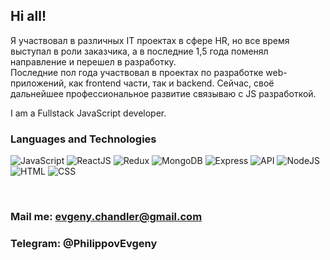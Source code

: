 ## Hi all!

Я участвовал в различных IT проектах в сфере HR, но все время выступал в роли заказчика, а в последние 1,5 года поменял направление и перешел в разработку.<br />
Последние пол года участвовал в проектах по разработке web-приложений, как frontend части, так и backend. Сейчас, своё дальнейшее профессиональное развитие связываю с JS разработкой. <br />

I am a Fullstack JavaScript developer. <br />

### Languages and Technologies
![JavaScript](https://img.shields.io/badge/-JavaScript-090909?style=for-the-badge&logo=JavaScript)
![ReactJS](https://img.shields.io/badge/-React-090909?style=for-the-badge&logo=React)
![Redux](https://img.shields.io/badge/-Redux-090909?style=for-the-badge&logo=Redux)
![MongoDB](https://img.shields.io/badge/-MongoDB-090909?style=for-the-badge&logo=MongoDB)
![Express](https://img.shields.io/badge/-Express-090909?style=for-the-badge&logo=Express)
![API](https://img.shields.io/badge/-REST&#032;API-090909?style=for-the-badge)
![NodeJS](https://img.shields.io/badge/-NodeJs-090909?style=for-the-badge&logo=Node)
![HTML](https://img.shields.io/badge/-HTML-090909?style=for-the-badge&logo=html5)
![CSS](https://img.shields.io/badge/-CSS-090909?style=for-the-badge&logo=css3)


<br />


### Mail me: evgeny.chandler@gmail.com
### Telegram: @PhilippovEvgeny
